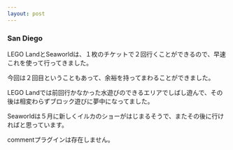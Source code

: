 ```yaml
---
layout: post
---
```

<h3>San Diego</h3>
<p>LEGO LandとSeaworldは、１枚のチケットで２回行くことができるので、早速これを使って行ってきました。</p>
<p>今回は２回目ということもあって、余裕を持ってまわることができました。</p>
<p>LEGO Landでは前回行かなかった水遊びのできるエリアでしばし遊んで、その後は相変わらずブロック遊びに夢中になってました。</p>
<p>Seaworldは５月に新しくイルカのショーがはじまるそうで、またその後に行ければと思っています。</p>
<p><span class="error">commentプラグインは存在しません。</span> </p>
